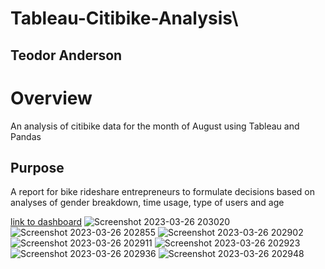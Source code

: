 # Tableau-Citibike-Analysis\
## Teodor Anderson

# Overview
An analysis of citibike data for the month of August using Tableau and Pandas
## Purpose
  A report for bike rideshare entrepreneurs to formulate decisions based on analyses of gender breakdown, time usage, type of users and age
  
[link to dashboard](https://public.tableau.com/app/profile/teodor.anderson/viz/ChallengeBook_16798108482390/Story1?publish=yes)
![Screenshot 2023-03-26 203020](https://user-images.githubusercontent.com/116928193/227834063-b1c10e79-0346-46d1-8178-3b7ac8c971ec.png)
![Screenshot 2023-03-26 202855](https://user-images.githubusercontent.com/116928193/227834072-d9fcec57-c519-40ee-9aa8-54ef1488caad.png)
![Screenshot 2023-03-26 202902](https://user-images.githubusercontent.com/116928193/227834086-801e7449-3b20-46fa-b33a-0c9b39472cb2.png)
![Screenshot 2023-03-26 202911](https://user-images.githubusercontent.com/116928193/227834093-53a17010-f4b7-4b4c-9527-53058db2d667.png)
![Screenshot 2023-03-26 202923](https://user-images.githubusercontent.com/116928193/227834101-66f1b910-4ab7-4639-b89d-cf31302002c9.png)
![Screenshot 2023-03-26 202936](https://user-images.githubusercontent.com/116928193/227834111-99a119b7-0e95-4e2c-a6bb-fb1a7a155a7a.png)
![Screenshot 2023-03-26 202948](https://user-images.githubusercontent.com/116928193/227834119-03678310-6360-442b-aff6-4cca5ed990f4.png)
